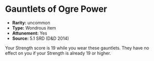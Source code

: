
# Gauntlets of Ogre Power

* **Rarity:** uncommon
* **Type:** Wondrous item
* **Attunement:** Yes
* **Source:** 5.1 SRD (D&D 2014)


Your Strength score is 19 while you wear these gauntlets. They have no effect on you if your Strength is already 19 or higher.
